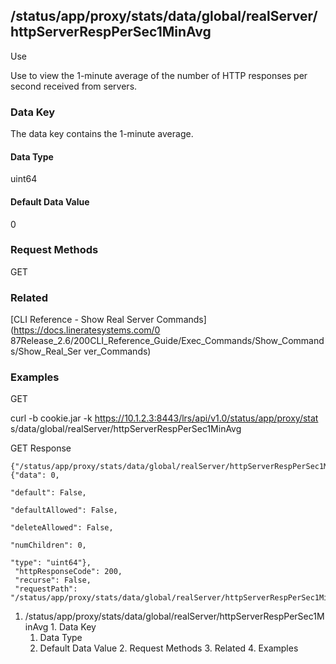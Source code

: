 ## /status/app/proxy/stats/data/global/realServer/httpServerRespPerSec1MinAvg

Use

Use to view the 1-minute average of the number of HTTP responses per second
received from servers.

### Data Key

The data key contains the 1-minute average.

#### Data Type

uint64

#### Default Data Value

0

### Request Methods

GET

### Related

[CLI Reference - Show Real Server Commands](https://docs.lineratesystems.com/0
87Release_2.6/200CLI_Reference_Guide/Exec_Commands/Show_Commands/Show_Real_Ser
ver_Commands)

### Examples

GET

curl -b cookie.jar -k https://10.1.2.3:8443/lrs/api/v1.0/status/app/proxy/stat
s/data/global/realServer/httpServerRespPerSec1MinAvg

GET Response

    
    
    {"/status/app/proxy/stats/data/global/realServer/httpServerRespPerSec1MinAvg": {"data": 0,
                                                                                     "default": False,
                                                                                     "defaultAllowed": False,
                                                                                     "deleteAllowed": False,
                                                                                     "numChildren": 0,
                                                                                     "type": "uint64"},
     "httpResponseCode": 200,
     "recurse": False,
     "requestPath": "/status/app/proxy/stats/data/global/realServer/httpServerRespPerSec1MinAvg"}
    

  1. /status/app/proxy/stats/data/global/realServer/httpServerRespPerSec1MinAvg
    1. Data Key
      1. Data Type
      2. Default Data Value
    2. Request Methods
    3. Related
    4. Examples

